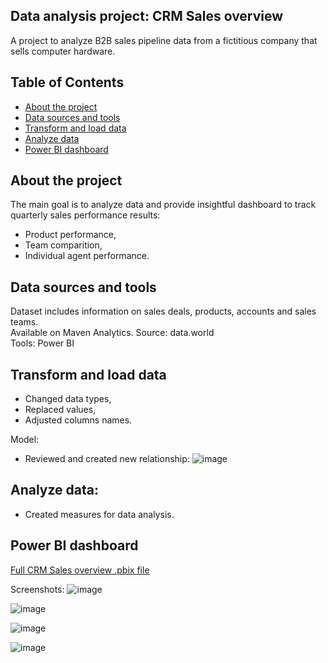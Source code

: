 ## Data analysis project: CRM Sales overview

A project to analyze B2B sales pipeline data from a fictitious company that sells computer hardware.

## Table of Contents
- [About the project](#about-the-project)
- [Data sources and tools](#data-sources-and-tools)
- [Transform and load data](#transform-and-load-data)
- [Analyze data](analyze-data)
- [Power BI dashboard](power-bi-dashboard)

## About the project
The main goal is to analyze data and provide insightful dashboard to track quarterly sales performance results:
- Product performance,
- Team comparition,
- Individual agent performance.

## Data sources and tools
Dataset includes information on sales deals, products, accounts and sales teams.  <br>
Available on Maven Analytics. Source: data.world <br>
Tools: Power BI

## Transform and load data
- Changed data types,
- Replaced values,
- Adjusted columns names.

Model:
- Reviewed and created new relationship:
![image](https://github.com/user-attachments/assets/b427dff7-273e-487e-95ca-b8acee0d068a)

## Analyze data:
- Created measures for data analysis.

## Power BI dashboard
[Full CRM Sales overview .pbix file](https://github.com/EgleZu/CRM-Sales-overview/blob/main/CRM%20Sales%20overview.pbix)

Screenshots:
![image](https://github.com/user-attachments/assets/a9a03100-01ee-4103-bb3e-22a1e489db33)

![image](https://github.com/user-attachments/assets/ebdc92de-9d22-4025-af70-2e9f59d4feb4)

![image](https://github.com/user-attachments/assets/6fa8c6d3-2430-40f4-91fa-330013814519)

![image](https://github.com/user-attachments/assets/cc0a67dd-d01c-47db-91d0-64cbdbab2972)
